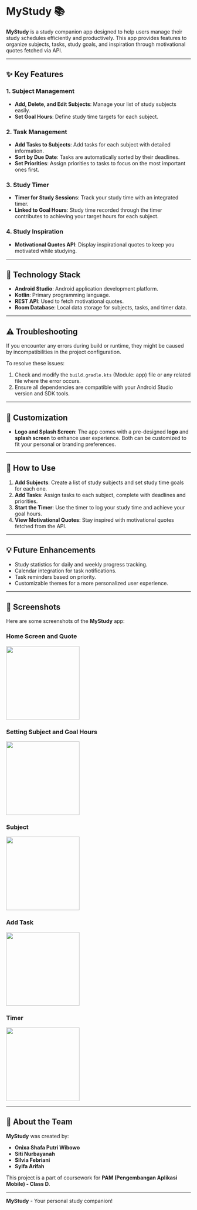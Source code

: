 # MyStudy 📚

**MyStudy** is a study companion app designed to help users manage their study schedules efficiently and productively. This app provides features to organize subjects, tasks, study goals, and inspiration through motivational quotes fetched via API.

---

## ✨ Key Features

### 1. **Subject Management**
- **Add, Delete, and Edit Subjects**: Manage your list of study subjects easily.
- **Set Goal Hours**: Define study time targets for each subject.

### 2. **Task Management**
- **Add Tasks to Subjects**: Add tasks for each subject with detailed information.
- **Sort by Due Date**: Tasks are automatically sorted by their deadlines.
- **Set Priorities**: Assign priorities to tasks to focus on the most important ones first.

### 3. **Study Timer**
- **Timer for Study Sessions**: Track your study time with an integrated timer.
- **Linked to Goal Hours**: Study time recorded through the timer contributes to achieving your target hours for each subject.

### 4. **Study Inspiration**
- **Motivational Quotes API**: Display inspirational quotes to keep you motivated while studying.

---

## 🚀 Technology Stack
- **Android Studio**: Android application development platform.
- **Kotlin**: Primary programming language.
- **REST API**: Used to fetch motivational quotes.
- **Room Database**: Local data storage for subjects, tasks, and timer data.

---

## ⚠️ Troubleshooting
If you encounter any errors during build or runtime, they might be caused by incompatibilities in the project configuration. 

To resolve these issues:
1. Check and modify the `build.gradle.kts` (Module: app) file or any related file where the error occurs.
2. Ensure all dependencies are compatible with your Android Studio version and SDK tools.

---

## 🎨 Customization
- **Logo and Splash Screen**: The app comes with a pre-designed **logo** and **splash screen** to enhance user experience. Both can be customized to fit your personal or branding preferences.

---

## 📌 How to Use
1. **Add Subjects**: Create a list of study subjects and set study time goals for each one.
2. **Add Tasks**: Assign tasks to each subject, complete with deadlines and priorities.
3. **Start the Timer**: Use the timer to log your study time and achieve your goal hours.
4. **View Motivational Quotes**: Stay inspired with motivational quotes fetched from the API.

---

## 💡 Future Enhancements
- Study statistics for daily and weekly progress tracking.
- Calendar integration for task notifications.
- Task reminders based on priority.
- Customizable themes for a more personalized user experience.

---

## 📸 Screenshots

Here are some screenshots of the **MyStudy** app:

### Home Screen and Quote
<img src="https://github.com/user-attachments/assets/d68819a7-d612-453c-b60e-85ed07da7df7" width="200" />

### Setting Subject and Goal Hours
<img src="https://github.com/user-attachments/assets/8cd764eb-c411-46be-bc3b-f8a7e87d8e23" width="200" />

### Subject
<img src="https://github.com/user-attachments/assets/a9e7c835-1f0f-4408-8fa8-2a0f485a49ad" width="200" />

### Add Task
<img src="https://github.com/user-attachments/assets/aaf739b4-ad4b-446a-bdd1-b144dbadbf87" width="200" />

### Timer
<img src="https://github.com/user-attachments/assets/a5d3500b-dde2-45f2-add3-7820496ba777" width="200" />

---
## 🏫 About the Team
**MyStudy** was created by:  
- **Onixa Shafa Putri Wibowo**  
- **Siti Nurbayanah**  
- **Silvia Febriani**  
- **Syifa Arifah**  

This project is a part of coursework for **PAM (Pengembangan Aplikasi Mobile) - Class D**.

---

**MyStudy** - Your personal study companion!
